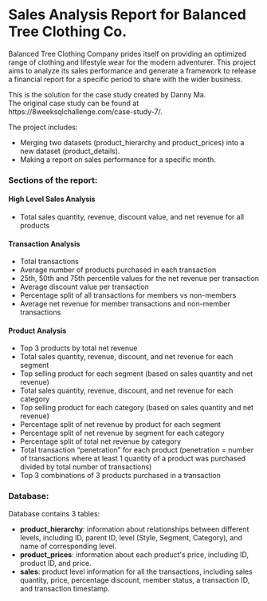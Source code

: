 # Sales Analysis Report for Balanced Tree Clothing Co.
<p>Balanced Tree Clothing Company prides itself on providing an optimized range of clothing and lifestyle wear for the modern adventurer. This project aims to analyze its sales performance and generate a framework to release a financial report for a specific period to share with the wider business.</p>
<p>This is the solution for the case study created by Danny Ma.<br>
The original case study can be found at https://8weeksqlchallenge.com/case-study-7/. </p>
<p>The project includes:
<ul>
<li>Merging two datasets (product_hierarchy and product_prices) into a new dataset (product_details).</li>
<li>Making a report on sales performance for a specific month.</li>
</ul>

<h3>Sections of the report:</p>
<h4>High Level Sales Analysis</h4>
<ul>  
<li>Total sales quantity, revenue, discount value, and net revenue for all products</li>
</ul>
  
<h4>Transaction Analysis</h4>
<ul>
<li>Total transactions</li>
<li>Average number of products purchased in each transaction</li>
<li>25th, 50th and 75th percentile values for the net revenue per transaction</li>
<li>Average discount value per transaction</li>
<li>Percentage split of all transactions for members vs non-members</li>
<li>Average net revenue for member transactions and non-member transactions</li>
</ul>

<h4>Product Analysis</h4>
<ul>
<li>Top 3 products by total net revenue</li>
<li>Total sales quantity, revenue, discount, and net revenue for each segment</li>
<li>Top selling product for each segment (based on sales quantity and net revenue)</li>
<li>Total sales quantity, revenue, discount, and net revenue for each category</li>
<li>Top selling product for each category (based on sales quantity and net revenue)</li>
<li>Percentage split of net revenue by product for each segment</li>
<li>Percentage split of net revenue by segment for each category</li>
<li>Percentage split of total net revenue by category</li>
<li>Total transaction “penetration” for each product (penetration = number of transactions where at least 1 quantity of a product was purchased divided by total number of transactions)</li>
<li>Top 3 combinations of 3 products purchased in a transaction</li>
</ul>

<h3>Database:</h3>
<p>Database contains 3 tables:
<ul>
<li><strong>product_hierarchy</strong>: information about relationships between different levels, including ID, parent ID, level (Style, Segment, Category), and name of corresponding level.</li>
<li><strong>product_prices</strong>: information about each product's price, including ID, product ID, and price.</li>
<li><strong>sales</strong>: product level information for all the transactions, including sales quantity, price, percentage discount, member status, a transaction ID, and transaction timestamp.</li>
</ul>



